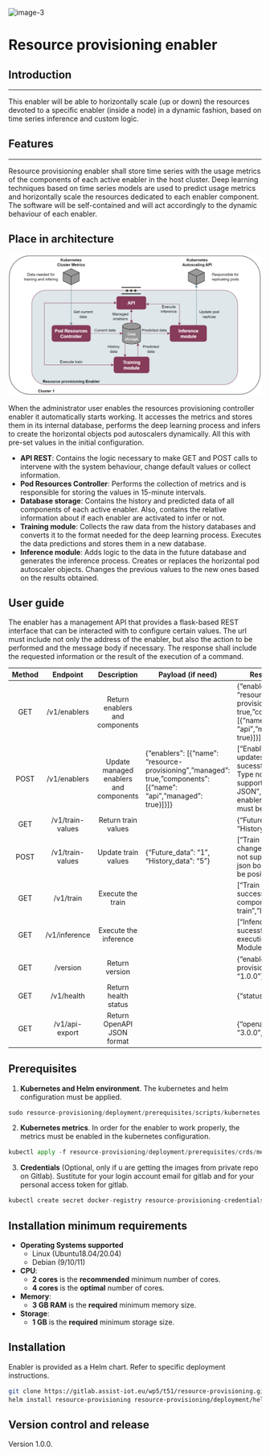 ![image-3](https://user-images.githubusercontent.com/100677511/170439941-58810f43-b437-41e5-9976-899b60cf1e5e.png)
# Resource provisioning enabler 

## Introduction
------------
This enabler will be able to horizontally scale (up or down) the resources devoted to a specific enabler (inside a node) in a dynamic fashion, based on time series inference and custom logic.

## Features
--------
Resource provisioning enabler shall store time series with the usage metrics of the components of each active enabler in the host cluster. Deep learning techniques based on time series models are used to predict usage metrics and horizontally scale the resources dedicated to each enabler component. The software will be self-contained and will act accordingly to the dynamic behaviour of each enabler.

Place in architecture
---------------------

![resource-provisioning-architecture](./images/resource-provisioning-architecture.png)

When the administrator user enables the resources provisioning controller enabler it automatically starts working. It accesses the metrics and stores them in its internal database, performs the deep learning process and infers to create the horizontal objects pod autoscalers dynamically. All this with pre-set values in the initial configuration.

- **API REST**: Contains the logic necessary to make GET and POST calls to intervene with the system behaviour, change default values or collect information.
- **Pod Resources Controller**: Performs the collection of metrics and is responsible for storing the values in 15-minute intervals.
- **Database storage**: Contains the history and predicted data of all components of each active enabler. Also, contains the relative information about if each enabler are activated to infer or not.
- **Training module**: Collects the raw data from the history databases and converts it to the format needed for the deep learning process. Executes the data predictions and stores them in a new database.
- **Inference module**: Adds logic to the data in the future database and generates the inference process. Creates or replaces the horizontal pod autoscaler objects. Changes the previous values to the new ones based on the results obtained.

User guide
----------
The enabler has a management API that provides a flask-based REST interface that can be interacted with to configure certain values. The url must include not only the address of the enabler, but also the action to be performed and the message body if necessary. The response shall include the requested information or the result of the execution of a command.

| **Method** |   **Endpoint**   |             **Description**            | **Payload (if need)**                                                                                             | **Response format**                                                                                                                       |
|:----------:|:----------------:|:--------------------------------------:|-------------------------------------------------------------------------------------------------------------------|-------------------------------------------------------------------------------------------------------------------------------------------|
| GET        |   /v1/enablers   |     Return enablers and components     |                                                                                                                   | {“enablers”: [{“name”: “resource-provisioning”,”managed”: true,”components”: [{“name”: “api”,”managed”: true}]}]}                         |
| POST       |   /v1/enablers   | Update managed enablers and components | {“enablers”: [{“name”: “resource-provisioning”,”managed”: true,”components”: [{“name”: “api”,”managed”: true}]}]} | [“Enablers managed updates sucessfully”,”Content-Type not supported!”,”Invalid JSON”,”Managed enablers/components must be true or false”] |
| GET        | /v1/train-values |           Return train values          |                                                                                                                   | {“Future_data”: “1”, “History_data”: “5”}                                                                                                 |
| POST       | /v1/train-values |           Update train values          |                                     {“Future_data”: “1”, “History_data”: “5”}                                     | [“Train values changed”,”Content-Type not supported!”,”Error in json body”,”Values must be positive numbers”]                             |
| GET        |     /v1/train    | Execute the train                      |                                                                                                                   | [“Train module executed successfully”,”Not components to train”,”Insufficient data”]                                                      |
| GET        | /v1/inference    |          Execute the inference         |                                                                                                                   | [“Infence complete sucessfully”,”Error in execution Inference Module”]                                                                    |
| GET        | /version      | Return version                         |                                                                                                                   | {“enabler”: “resource-provisioning”,”version”: “1.0.0”}                                                                                   |
| GET        |    /v1/health    | Return health status                   |                                                                                                                   | {“status”: “healthy”}                                                                                                                     |
| GET        |  /v1/api-export  | Return OpenAPI JSON format             |                                                                                                                   | {“openapi”: “3.0.0”,”info”: {…}}                                                                                                          |

Prerequisites
-------------
1. **Kubernetes and Helm environment**. The kubernetes and helm configuration must be applied.

```python
sudo resource-provisioning/deployment/prerequisites/scripts/kubernetes.sh -t SERVER -p 10.210.0.0/16 
```

2. **Kubernetes metrics**. In order for the enabler to work properly, the metrics must be enabled in the kubernetes configuration.

```python
kubectl apply -f resource-provisioning/deployment/prerequisites/crds/metrics-server.yaml
```

3. **Credentials** (Optional, only if u are getting the images from private repo on Gitlab). Sustitute <user-email> for your login account email for gitlab and <user-token> for your personal access token for gitlab.

```python
kubectl create secret docker-registry resource-provisioning-credentials --docker-server=gitlab.assist-iot.eu:5050 --docker-username=<user-email> --docker-password=<user-token>
```

Installation minimum requirements
-------------
- **Operating Systems supported**
    - Linux (Ubuntu18.04/20.04)
    - Debian (9/10/11)
- **CPU**: 
    - **2 cores** is the **recommended** minimum number of cores.
    - **4 cores** is the **optimal** number of cores.
- **Memory**:
    - **3 GB RAM** is the **required** minimum memory size. 
- **Storage**:
    - **1 GB** is the **required** minimum storage size.

Installation
------------
Enabler is provided as a Helm chart. Refer to specific deployment instructions.

```sh
git clone https://gitlab.assist-iot.eu/wp5/t51/resource-provisioning.git
helm install resource-provisioning resource-provisioning/deployment/helm/resource-provisioning/ --debug
```

Version control and release
---------------------------
Version 1.0.0. 